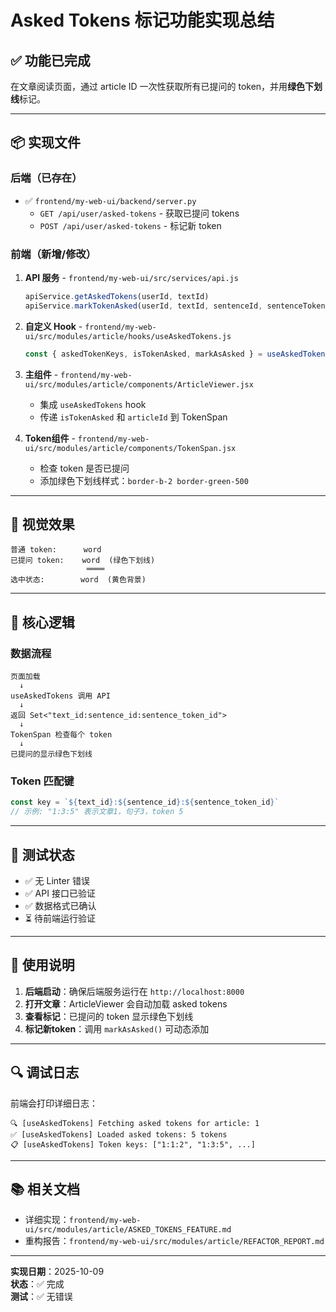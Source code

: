 # Asked Tokens 标记功能实现总结

## ✅ 功能已完成

在文章阅读页面，通过 article ID 一次性获取所有已提问的 token，并用**绿色下划线**标记。

---

## 📦 实现文件

### 后端（已存在）
- ✅ `frontend/my-web-ui/backend/server.py` 
  - `GET /api/user/asked-tokens` - 获取已提问 tokens
  - `POST /api/user/asked-tokens` - 标记新 token

### 前端（新增/修改）
1. **API 服务** - `frontend/my-web-ui/src/services/api.js`
   ```javascript
   apiService.getAskedTokens(userId, textId)
   apiService.markTokenAsked(userId, textId, sentenceId, sentenceTokenId)
   ```

2. **自定义 Hook** - `frontend/my-web-ui/src/modules/article/hooks/useAskedTokens.js`
   ```javascript
   const { askedTokenKeys, isTokenAsked, markAsAsked } = useAskedTokens(articleId)
   ```

3. **主组件** - `frontend/my-web-ui/src/modules/article/components/ArticleViewer.jsx`
   - 集成 `useAskedTokens` hook
   - 传递 `isTokenAsked` 和 `articleId` 到 TokenSpan

4. **Token组件** - `frontend/my-web-ui/src/modules/article/components/TokenSpan.jsx`
   - 检查 token 是否已提问
   - 添加绿色下划线样式：`border-b-2 border-green-500`

---

## 🎨 视觉效果

```
普通 token:      word
已提问 token:    word  (绿色下划线)
                 ════
选中状态:        word  (黄色背景)
```

---

## 🔑 核心逻辑

### 数据流程
```
页面加载
  ↓
useAskedTokens 调用 API
  ↓
返回 Set<"text_id:sentence_id:sentence_token_id">
  ↓
TokenSpan 检查每个 token
  ↓
已提问的显示绿色下划线
```

### Token 匹配键
```javascript
const key = `${text_id}:${sentence_id}:${sentence_token_id}`
// 示例: "1:3:5" 表示文章1，句子3，token 5
```

---

## 🧪 测试状态

- ✅ 无 Linter 错误
- ✅ API 接口已验证
- ✅ 数据格式已确认
- ⏳ 待前端运行验证

---

## 📝 使用说明

1. **后端启动**：确保后端服务运行在 `http://localhost:8000`
2. **打开文章**：ArticleViewer 会自动加载 asked tokens
3. **查看标记**：已提问的 token 显示绿色下划线
4. **标记新token**：调用 `markAsAsked()` 可动态添加

---

## 🔍 调试日志

前端会打印详细日志：
```
🔍 [useAskedTokens] Fetching asked tokens for article: 1
✅ [useAskedTokens] Loaded asked tokens: 5 tokens
📋 [useAskedTokens] Token keys: ["1:1:2", "1:3:5", ...]
```

---

## 📚 相关文档

- 详细实现：`frontend/my-web-ui/src/modules/article/ASKED_TOKENS_FEATURE.md`
- 重构报告：`frontend/my-web-ui/src/modules/article/REFACTOR_REPORT.md`

---

**实现日期**：2025-10-09  
**状态**：✅ 完成  
**测试**：✅ 无错误

